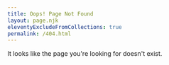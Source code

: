 ```yaml
---
title: Oops! Page Not Found
layout: page.njk
eleventyExcludeFromCollections: true
permalink: /404.html
---
```


It looks like the page you're looking for doesn't exist.